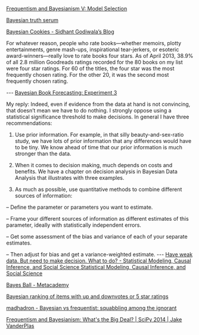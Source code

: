 [Frequentism and Bayesianism V: Model Selection](http://jakevdp.github.io/blog/2015/08/07/frequentism-and-bayesianism-5-model-selection/)

[Bayesian truth serum](http://nel.mit.edu/bayesian-truth-serum)

[Bayesian Cookies - Sidhant Godiwala’s Blog](http://www.sidhantgodiwala.com/blog/2015/07/12/bayesian-cookies/)

For whatever reason, people who rate books—whether memoirs, plotty entertainments, genre mash-ups, inspirational tear-jerkers, or esoteric award-winners—really love to rate books four stars. As of April 2013, 38.9% of all 2.8 million Goodreads ratings recorded for the 80 books on my list were four star ratings. For 60 of the titles, the four star was the most frequently chosen rating. For the other 20, it was the second most frequently chosen rating.

 --- [Bayesian Book Forecasting: Experiment 3](http://stephsun.com/metascores.html)

My reply: Indeed, even if evidence from the data at hand is not convincing, that doesn’t mean we have to do nothing. I strongly oppose using a statistical significance threshold to make decisions. In general I have three recommendations:



1. Use prior information. For example, in that silly beauty-and-sex-ratio study, we have lots of prior information that any differences would have to be tiny. We know ahead of time that our prior information is much stronger than the data.



2. When it comes to decision making, much depends on costs and benefits. We have a chapter on decision analysis in Bayesian Data Analysis that illustrates with three examples.



3. As much as possible, use quantitative methods to combine different sources of information:

– Define the parameter or parameters you want to estimate.

– Frame your different sources of information as different estimates of this parameter, ideally with statistically independent errors.

– Get some assessment of the bias and variance of each of your separate estimates.

– Then adjust for bias and get a variance-weighted estimate. --- [Have weak data. But need to make decision. What to do? - Statistical Modeling, Causal Inference, and Social Science Statistical Modeling, Causal Inference, and Social Science](http://andrewgelman.com/2015/09/21/have-weak-data-but-need-to-make-a-decision-what-to-do/)

[Bayes Ball - Metacademy](https://www.metacademy.org/graphs/concepts/bayes_ball)

[Bayesian ranking of items with up and downvotes or 5 star ratings](http://julesjacobs.github.io/2015/08/17/bayesian-scoring-of-ratings.html)

[madhadron - Bayesian vs frequentist: squabbling among the ignorant](http://madhadron.com/posts/2014-08-30-frequentist_and_bayesian_statistics.html)

[Frequentism and Bayesianism: What's the Big Deal? | SciPy 2014 | Jake VanderPlas](https://clip.mn/video/yt-KhAUfqhLakw)

